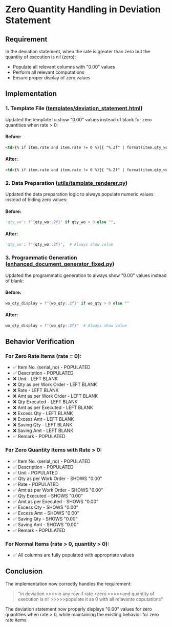 # Zero Quantity Handling in Deviation Statement

## Requirement
In the deviation statement, when the rate is greater than zero but the quantity of execution is nil (zero):
- Populate all relevant columns with "0.00" values
- Perform all relevant computations
- Ensure proper display of zero values

## Implementation

### 1. Template File ([templates/deviation_statement.html](file:///C:/Users/Rajkumar/BillGeneratorV01/templates/deviation_statement.html))

Updated the template to show "0.00" values instead of blank for zero quantities when rate > 0:

#### Before:
```html
<td>{% if item.rate and item.rate != 0 %}{{ "%.2f" | format(item.qty_wo) if item.qty_wo is defined and item.qty_wo != 0 else '' }}{% endif %}</td>
```

#### After:
```html
<td>{% if item.rate and item.rate != 0 %}{{ "%.2f" | format(item.qty_wo) if item.qty_wo is defined else '0.00' }}{% endif %}</td>
```

### 2. Data Preparation ([utils/template_renderer.py](file:///C:/Users/Rajkumar/BillGeneratorV01/utils/template_renderer.py))

Updated the data preparation logic to always populate numeric values instead of hiding zero values:

#### Before:
```python
'qty_wo': f"{qty_wo:.2f}" if qty_wo > 0 else "",
```

#### After:
```python
'qty_wo': f"{qty_wo:.2f}",  # Always show value
```

### 3. Programmatic Generation ([enhanced_document_generator_fixed.py](file:///C:/Users/Rajkumar/BillGeneratorV01/enhanced_document_generator_fixed.py))

Updated the programmatic generation to always show "0.00" values instead of blank:

#### Before:
```python
wo_qty_display = f"{wo_qty:.2f}" if wo_qty > 0 else ""
```

#### After:
```python
wo_qty_display = f"{wo_qty:.2f}"  # Always show value
```

## Behavior Verification

### For Zero Rate Items (rate = 0):
- ✅ Item No. (serial_no) - POPULATED
- ✅ Description - POPULATED
- ❌ Unit - LEFT BLANK
- ❌ Qty as per Work Order - LEFT BLANK
- ❌ Rate - LEFT BLANK
- ❌ Amt as per Work Order - LEFT BLANK
- ❌ Qty Executed - LEFT BLANK
- ❌ Amt as per Executed - LEFT BLANK
- ❌ Excess Qty - LEFT BLANK
- ❌ Excess Amt - LEFT BLANK
- ❌ Saving Qty - LEFT BLANK
- ❌ Saving Amt - LEFT BLANK
- ✅ Remark - POPULATED

### For Zero Quantity Items with Rate > 0:
- ✅ Item No. (serial_no) - POPULATED
- ✅ Description - POPULATED
- ✅ Unit - POPULATED
- ✅ Qty as per Work Order - SHOWS "0.00"
- ✅ Rate - POPULATED
- ✅ Amt as per Work Order - SHOWS "0.00"
- ✅ Qty Executed - SHOWS "0.00"
- ✅ Amt as per Executed - SHOWS "0.00"
- ✅ Excess Qty - SHOWS "0.00"
- ✅ Excess Amt - SHOWS "0.00"
- ✅ Saving Qty - SHOWS "0.00"
- ✅ Saving Amt - SHOWS "0.00"
- ✅ Remark - POPULATED

### For Normal Items (rate > 0, quantity > 0):
- ✅ All columns are fully populated with appropriate values

## Conclusion

The implementation now correctly handles the requirement:
> "in deviation >>>>in any row if rate >zero >>>>>and quantity of execution is nil >>>>>populate it as 0 with all relavante coputations"

The deviation statement now properly displays "0.00" values for zero quantities when rate > 0, while maintaining the existing behavior for zero rate items.